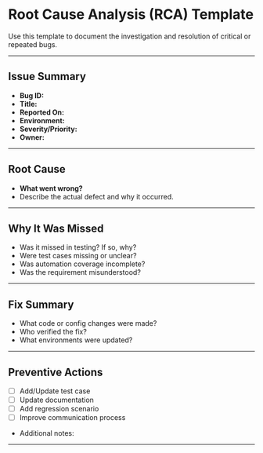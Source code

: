 #  Root Cause Analysis (RCA) Template

Use this template to document the investigation and resolution of critical or repeated bugs.

---

##  Issue Summary

- **Bug ID:**  
- **Title:**  
- **Reported On:**  
- **Environment:**  
- **Severity/Priority:**  
- **Owner:**  

---

##  Root Cause

- **What went wrong?**  
- Describe the actual defect and why it occurred.

---

##  Why It Was Missed

- Was it missed in testing? If so, why?
- Were test cases missing or unclear?
- Was automation coverage incomplete?
- Was the requirement misunderstood?

---

##  Fix Summary

- What code or config changes were made?
- Who verified the fix?
- What environments were updated?

---

##  Preventive Actions

- [ ] Add/Update test case  
- [ ] Update documentation  
- [ ] Add regression scenario  
- [ ] Improve communication process  
- Additional notes:

---
